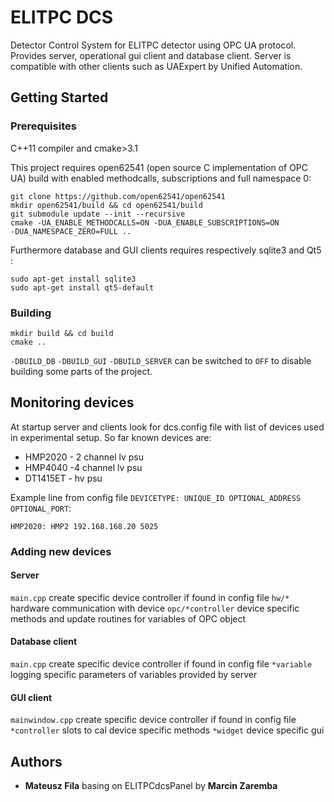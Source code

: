 # ELITPC DCS

Detector Control System for ELITPC detector using OPC UA protocol.
Provides server, operational gui client and database client. Server is
compatible with other clients such as UAExpert by Unified Automation.

## Getting Started

### Prerequisites
C++11 compiler and cmake>3.1

This project requires open62541 (open source C implementation of OPC UA)
build with enabled methodcalls, subscriptions and full namespace 0:

```
git clone https://github.com/open62541/open62541
mkdir open62541/build && cd open62541/build
git submodule update --init --recursive
cmake -UA_ENABLE_METHODCALLS=ON -DUA_ENABLE_SUBSCRIPTIONS=ON
-DUA_NAMESPACE_ZERO=FULL ..
```
Furthermore database and GUI clients requires respectively sqlite3 and Qt5 :
```
sudo apt-get install sqlite3
sudo apt-get install qt5-default
```

### Building
```
mkdir build && cd build
cmake ..
```

`-DBUILD_DB` `-DBUILD_GUI` `-DBUILD_SERVER`  can be switched to `OFF` to
disable building some parts of the project.




## Monitoring devices

At startup server and clients look for dcs.config file with list of
devices used in experimental setup. So far known devices are:
* HMP2020 - 2 channel lv psu
* HMP4040 -4 channel lv psu
* DT1415ET - hv psu


Example line from config file `DEVICETYPE: UNIQUE_ID OPTIONAL_ADDRESS
OPTIONAL_PORT`:
```
HMP2020: HMP2 192.168.168.20 5025
```


### Adding new devices
#### Server
`main.cpp` create specific device controller if found in config file
`hw/*` hardware communication with device
`opc/*controller`  device specific methods and update routines for
variables of OPC object


#### Database client
`main.cpp` create specific device controller if found in config file
`*variable` logging specific parameters of variables provided by server
#### GUI client
`mainwindow.cpp` create specific device controller if found in config file
`*controller` slots to cal device specific methods
`*widget` device specific gui
## Authors
* __Mateusz Fila__ basing on ELITPCdcsPanel by __Marcin Zaremba__